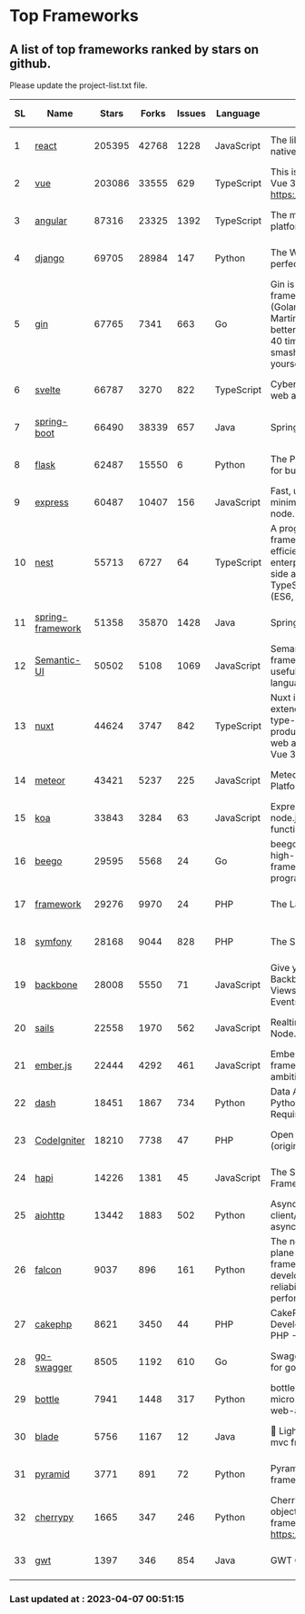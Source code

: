 # Top Frameworks
## A list of top frameworks ranked by stars on github.  
Please update the project-list.txt file.

| SL| Name  | Stars| Forks| Issues | Language | Description | Last Commit |
| --| ------| -----| ---- | ------ | -------- | ----------- | ----------- |
| 1 | [react](https://github.com/facebook/react) | 205395 | 42768 | 1228 | JavaScript | The library for web and native user interfaces | 2023-04-06 16:08:05 |
| 2 | [vue](https://github.com/vuejs/vue) | 203086 | 33555 | 629 | TypeScript | This is the repo for Vue 2. For Vue 3, go to https://github.com/vuejs/core | 2023-02-04 18:16:38 |
| 3 | [angular](https://github.com/angular/angular) | 87316 | 23325 | 1392 | TypeScript | The modern web developer’s platform | 2023-04-06 22:37:14 |
| 4 | [django](https://github.com/django/django) | 69705 | 28984 | 147 | Python | The Web framework for perfectionists with deadlines. | 2023-04-06 17:25:59 |
| 5 | [gin](https://github.com/gin-gonic/gin) | 67765 | 7341 | 663 | Go | Gin is a HTTP web framework written in Go (Golang). It features a Martini-like API with much better performance -- up to 40 times faster. If you need smashing performance, get yourself some Gin. | 2023-03-02 00:12:20 |
| 6 | [svelte](https://github.com/sveltejs/svelte) | 66787 | 3270 | 822 | TypeScript | Cybernetically enhanced web apps | 2023-03-30 21:48:10 |
| 7 | [spring-boot](https://github.com/spring-projects/spring-boot) | 66490 | 38339 | 657 | Java | Spring Boot | 2023-04-06 20:08:34 |
| 8 | [flask](https://github.com/pallets/flask) | 62487 | 15550 | 6 | Python | The Python micro framework for building web applications. | 2023-04-05 21:56:26 |
| 9 | [express](https://github.com/expressjs/express) | 60487 | 10407 | 156 | JavaScript | Fast, unopinionated, minimalist web framework for node. | 2023-02-26 18:34:32 |
| 10 | [nest](https://github.com/nestjs/nest) | 55713 | 6727 | 64 | TypeScript | A progressive Node.js framework for building efficient, scalable, and enterprise-grade server-side applications on top of TypeScript & JavaScript (ES6, ES7, ES8) 🚀 | 2023-04-06 07:03:51 |
| 11 | [spring-framework](https://github.com/spring-projects/spring-framework) | 51358 | 35870 | 1428 | Java | Spring Framework | 2023-04-06 15:53:03 |
| 12 | [Semantic-UI](https://github.com/Semantic-Org/Semantic-UI) | 50502 | 5108 | 1069 | JavaScript | Semantic is a UI component framework based around useful principles from natural language. | 2023-01-11 17:05:32 |
| 13 | [nuxt](https://github.com/nuxt/nuxt) | 44624 | 3747 | 842 | TypeScript | Nuxt is an intuitive and extendable way to create type-safe, performant and production-grade full-stack web apps and websites with Vue 3. | 2023-04-06 22:03:08 |
| 14 | [meteor](https://github.com/meteor/meteor) | 43421 | 5237 | 225 | JavaScript | Meteor, the JavaScript App Platform | 2023-04-04 12:21:59 |
| 15 | [koa](https://github.com/koajs/koa) | 33843 | 3284 | 63 | JavaScript | Expressive middleware for node.js using ES2017 async functions | 2023-01-02 06:55:07 |
| 16 | [beego](https://github.com/beego/beego) | 29595 | 5568 | 24 | Go | beego is an open-source, high-performance web framework for the Go programming language. | 2023-03-09 07:19:01 |
| 17 | [framework](https://github.com/laravel/framework) | 29276 | 9970 | 24 | PHP | The Laravel Framework. | 2023-04-06 18:21:36 |
| 18 | [symfony](https://github.com/symfony/symfony) | 28168 | 9044 | 828 | PHP | The Symfony PHP framework | 2023-04-06 07:15:25 |
| 19 | [backbone](https://github.com/jashkenas/backbone) | 28008 | 5550 | 71 | JavaScript | Give your JS App some Backbone with Models, Views, Collections, and Events | 2023-01-04 11:09:21 |
| 20 | [sails](https://github.com/balderdashy/sails) | 22558 | 1970 | 562 | JavaScript | Realtime MVC Framework for Node.js | 2023-02-17 22:35:42 |
| 21 | [ember.js](https://github.com/emberjs/ember.js) | 22444 | 4292 | 461 | JavaScript | Ember.js - A JavaScript framework for creating ambitious web applications | 2023-04-06 18:47:13 |
| 22 | [dash](https://github.com/plotly/dash) | 18451 | 1867 | 734 | Python | Data Apps & Dashboards for Python. No JavaScript Required. | 2023-04-04 16:47:21 |
| 23 | [CodeIgniter](https://github.com/bcit-ci/CodeIgniter) | 18210 | 7738 | 47 | PHP | Open Source PHP Framework (originally from EllisLab) | 2023-03-22 00:03:09 |
| 24 | [hapi](https://github.com/hapijs/hapi) | 14226 | 1381 | 45 | JavaScript | The Simple, Secure Framework Developers Trust | 2023-03-27 19:45:44 |
| 25 | [aiohttp](https://github.com/aio-libs/aiohttp) | 13442 | 1883 | 502 | Python | Asynchronous HTTP client/server framework for asyncio and Python | 2023-03-29 18:05:39 |
| 26 | [falcon](https://github.com/falconry/falcon) | 9037 | 896 | 161 | Python | The no-magic web data plane API and microservices framework for Python developers, with a focus on reliability, correctness, and performance at scale. | 2023-01-18 20:42:26 |
| 27 | [cakephp](https://github.com/cakephp/cakephp) | 8621 | 3450 | 44 | PHP | CakePHP: The Rapid Development Framework for PHP - Official Repository | 2023-04-01 12:37:48 |
| 28 | [go-swagger](https://github.com/go-swagger/go-swagger) | 8505 | 1192 | 610 | Go | Swagger 2.0 implementation for go | 2023-02-04 17:37:23 |
| 29 | [bottle](https://github.com/bottlepy/bottle) | 7941 | 1448 | 317 | Python | bottle.py is a fast and simple micro-framework for python web-applications. | 2022-09-05 15:24:52 |
| 30 | [blade](https://github.com/lets-blade/blade) | 5756 | 1167 | 12 | Java | :rocket: Lightning fast and elegant mvc framework for Java8 | 2022-05-10 12:38:06 |
| 31 | [pyramid](https://github.com/Pylons/pyramid) | 3771 | 891 | 72 | Python | Pyramid - A Python web framework | 2023-02-16 13:50:59 |
| 32 | [cherrypy](https://github.com/cherrypy/cherrypy) | 1665 | 347 | 246 | Python | CherryPy is a pythonic, object-oriented HTTP framework.      https://cherrypy.dev | 2023-04-01 23:50:27 |
| 33 | [gwt](https://github.com/gwtproject/gwt) | 1397 | 346 | 854 | Java | GWT Open Source Project | 2023-04-06 21:00:27 |

### Last updated at : 2023-04-07 00:51:15

